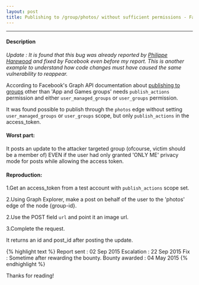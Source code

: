 ```yaml
---
layout: post
title: Publishing to /group/photos/ without sufficient permissions - Facebook Bug
---
```


---

#### Description

<i>Update : It is found that this bug was already reported by <a href="http://philippeharewood.com/the-group-idphotos-endpoint-isnt-obeying-the-publish_actions-and-user_groups-permission-requirement/">Philippe Harewood</a> and fixed by Facebook 
even before my report. This is another example to understand how code changes must have caused the same vulnerability to reappear.</i>





According to Facebook's Graph API documentation about <a href="https://developers.facebook.com/docs/graph-api/reference/v2.9/group/feed">publishing to groups</a> other than 'App and Games groups' needs `publish_actions` permission and either `user_managed_groups` or `user_groups` permission.

It was found possible to publish through the `photos` edge without setting `user_managed_groups` or `user_groups` scope, but only `publish_actions` in the access_token. 

#### Worst part:

It posts an update to the attacker targeted group (ofcourse, victim should be a member of) EVEN if the user had only granted 'ONLY ME' privacy mode for posts while allowing the access token.

#### Reproduction:


1.Get an access_token from a test account with `publish_actions` scope set.

2.Using Graph Explorer, make a post on behalf of the user to the 'photos' edge of the node {group-id}.

2.Use the POST field `url` and point it an image url.

3.Complete the request.

It returns an id and post_id after posting the update. 

{% highlight text %} 
Report sent : 02 Sep 2015 
Escalation : 22 Sep 2015 
Fix : Sometime after rewarding the bounty.
Bounty awarded : 04 May 2015 
{% endhighlight %}

Thanks for reading!

